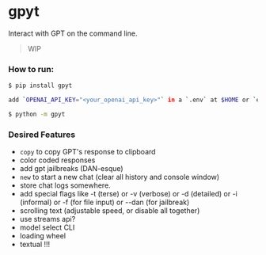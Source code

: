 # gpyt

Interact with GPT on the command line.


> WIP

### How to run:
```sh
$ pip install gpyt

add `OPENAI_API_KEY="<your_openai_api_key>"` in a `.env` at $HOME or `export OPENAI_API_KEY=<your_key>`

$ python -m gpyt
```

### Desired Features
* `copy` to copy GPT's response to clipboard
* color coded responses
* add gpt jailbreaks (DAN-esque)
* `new` to start a new chat (clear all history and console window)
* store chat logs somewhere.
* add special flags like -t (terse) or -v (verbose) or -d (detailed) or -i
  (informal) or -f (for file input) or --dan (for jailbreak)
* scrolling text (adjustable speed, or disable all together)
* use streams api?
* model select CLI
* loading wheel
* textual !!!
